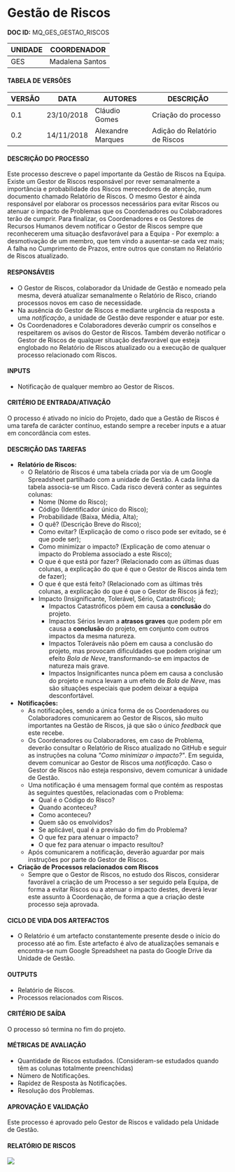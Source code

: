 # Gestão de Riscos

**DOC ID:** MQ_GES_GESTAO_RISCOS

| UNIDADE | COORDENADOR |
|---------|-------------|
|GES|Madalena Santos|

#### **TABELA DE VERSÕES**
| VERSÃO | DATA | AUTORES | DESCRIÇÃO |
|-|-|-|-|
| 0.1 | 23/10/2018 | Cláudio Gomes | Criação do processo |
| 0.2 | 14/11/2018 | Alexandre Marques | Adição do Relatório de Riscos|

#### **DESCRIÇÃO DO PROCESSO**
Este processo descreve o papel importante da Gestão de Riscos na Equipa. Existe um Gestor de Riscos responsável por rever semanalmente a importância e probabilidade dos Riscos merecedores de atenção, num documento chamado Relatório de Riscos. O mesmo Gestor é ainda responsável por elaborar os processos necessários para evitar Riscos ou atenuar o impacto de Problemas que os Coordenadores ou Colaboradores terão de cumprir. Para finalizar, os Coordenadores e os Gestores de Recursos Humanos devem notificar o Gestor de Riscos sempre que reconhecerem uma situação desfavorável para a Equipa - Por exemplo: a desmotivação de um membro, que tem vindo a ausentar-se cada vez mais; A falha no Cumprimento de Prazos, entre outros que constam no Relatório de Riscos atualizado.

#### **RESPONSÁVEIS**

- O Gestor de Riscos, colaborador da Unidade de Gestão e nomeado pela mesma, deverá atualizar semanalmente o Relatório de Risco, criando processos novos em caso de necessidade.
- Na ausência do Gestor de Riscos e mediante urgência da resposta a uma *notificação*, a unidade de Gestão deve responder e atuar por este.
- Os Coordenadores e Colaboradores deverão cumprir os conselhos e respeitarem os avisos do Gestor de Riscos. Também deverão notificar o Gestor de Riscos de qualquer situação desfavorável que esteja englobado no Relatório de Riscos atualizado ou a execução de qualquer processo relacionado com Riscos.

#### **INPUTS**
- Notificação de qualquer membro ao Gestor de Riscos.

#### **CRITÉRIO DE ENTRADA/ATIVAÇÃO**
O processo é ativado no início do Projeto, dado que a Gestão de Riscos é uma tarefa de carácter contínuo, estando sempre a receber inputs e a atuar em concordância com estes.

#### **DESCRIÇÃO DAS TAREFAS**
- **Relatório de Riscos:**
  - O Relatório de Riscos é uma tabela criada por via de um Google Spreadsheet partilhado com a unidade de Gestão. A cada linha da tabela associa-se um Risco. Cada risco deverá conter as seguintes colunas:
    - Nome (Nome do Risco);
    - Código (Identificador único do Risco);
    - Probabilidade (Baixa, Média, Alta);
    - O quê? (Descrição Breve do Risco);
    - Como evitar? (Explicação de como o risco pode ser evitado, se é que pode ser);
    - Como minimizar o impacto? (Explicação de como atenuar o impacto do Problema associado a este Risco);
    - O que é que está por fazer? (Relacionado com as últimas duas colunas, a explicação do que é que o Gestor de Riscos ainda tem de fazer);
    - O que é que está feito? (Relacionado com as últimas três colunas, a explicação do que é que o Gestor de Riscos já fez);
    - Impacto (Insignificante, Tolerável, Sério, Catastrófico);
      - Impactos Catastróficos põem em causa a **conclusão** do projeto.
      - Impactos Sérios levam a **atrasos graves** que podem pôr em causa a **conclusão** do projeto, em conjunto com outros impactos da mesma natureza.
      - Impactos Toleráveis não põem em causa a conclusão do projeto, mas provocam dificuldades que podem originar um efeito *Bola de Neve*, transformando-se em impactos de natureza mais grave.
      - Impactos Insignificantes nunca põem em causa a conclusão do projeto e nunca levam a um efeito de *Bola de Neve*, mas são situações especiais que podem deixar a equipa desconfortável.
- **Notificações:**
  - As notificações, sendo a única forma de os Coordenadores ou Colaboradores comunicarem ao Gestor de Riscos, são muito importantes na Gestão de Riscos, já que são o único *feedback* que este recebe.
  - Os Coordenadores ou Colaboradores, em caso de Problema, deverão consultar o Relatório de Risco atualizado no GitHub e seguir as instruções na coluna *"Como minimizar o impacto?"*. Em seguida, devem comunicar ao Gestor de Riscos uma *notificação*. Caso o Gestor de Riscos não esteja responsivo, devem comunicar à unidade de Gestão.
  - Uma notificação é uma mensagem formal que contém as respostas às seguintes questões, relacionadas com o Problema:
    - Qual é o Código do Risco?
    - Quando aconteceu?
    - Como aconteceu?
    - Quem são os envolvidos?
    - Se aplicável, qual é a previsão do fim do Problema?
    - O que fez para atenuar o impacto?
    - O que fez para atenuar o impacto resultou?
  - Após comunicarem a notificação, deverão aguardar por mais instruções por parte do Gestor de Riscos.
- **Criação de Processos relacionados com Riscos**
  - Sempre que o Gestor de Riscos, no estudo dos Riscos, considerar favorável a criação de um Processo a ser seguido pela Equipa, de forma a evitar Riscos ou a atenuar o impacto destes, deverá levar este assunto à Coordenação, de forma a que a criação deste processo seja aprovada.

#### CICLO DE VIDA DOS ARTEFACTOS
- O Relatório é um artefacto constantemente presente desde o início do processo até ao fim. Este artefacto é alvo de atualizações semanais e encontra-se num Google Spreadsheet na pasta do Google Drive da Unidade de Gestão.

#### **OUTPUTS**
- Relatório de Riscos.
- Processos relacionados com Riscos.

#### **CRITÉRIO DE SAÍDA**
O processo só termina no fim do projeto.

#### **MÉTRICAS DE AVALIAÇÃO**
- Quantidade de Riscos estudados. (Consideram-se estudados quando têm as colunas totalmente preenchidas)
- Número de Notificações.
- Rapidez de Resposta às Notificações.
- Resolução dos Problemas.

#### **APROVAÇÃO E VALIDAÇÃO**

Este processo é aprovado pelo Gestor de Riscos e validado pela Unidade de Gestão.

#### **RELATÓRIO DE RISCOS**
![](https://user-images.githubusercontent.com/34454795/48516431-43164100-e85b-11e8-9f06-19e697ccf39c.png)
